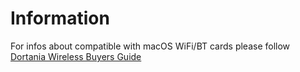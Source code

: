 # Information

For infos about compatible with macOS WiFi/BT cards please follow [Dortania Wireless Buyers Guide](https://dortania.github.io/Wireless-Buyers-Guide/)

